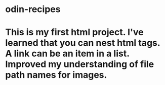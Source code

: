# odin-recipes
# This is my first html project. I've learned that you can nest html tags. A link can be an item in a list. Improved my understanding of file path names for images.
